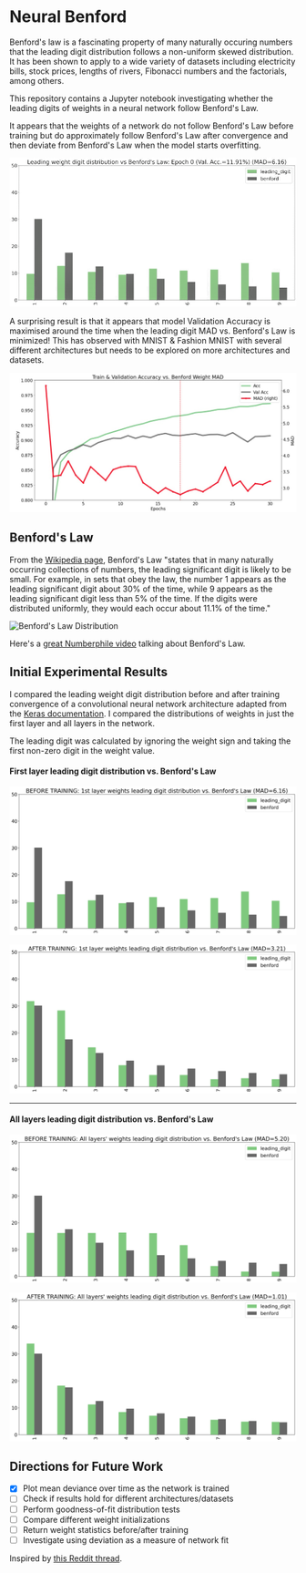 # Neural Benford
Benford's law is a fascinating property of many naturally occuring numbers that the leading digit distribution follows a non-uniform skewed distribution. It has been shown to apply to a wide variety of datasets including electricity bills, stock prices, lengths of rivers, Fibonacci numbers and the factorials, among others.

This repository contains a Jupyter notebook investigating whether the leading digits of weights in a neural network follow Benford's Law.

It appears that the weights of a network do not follow Benford's Law before training but do approximately follow Benford's Law after convergence and then deviate from Benford's Law when the model starts overfitting.

![Neural Benford](https://github.com/alxcnwy/neuralbenford/blob/master/plots/benford.gif?raw=true)

A surprising result is that it appears that model Validation Accuracy is maximised around the time when the leading digit MAD vs. Benford's Law is minimized! This has observed with MNIST & Fashion MNIST with several different architectures but needs to be explored on more architectures and datasets.

![Accuracy vs. Benford Weight MAD](https://github.com/alxcnwy/neuralbenford/blob/master/plots/accuracy_vs_mad.jpg?raw=true)


## Benford's Law
From the [Wikipedia page](https://en.wikipedia.org/wiki/Benford%27s_law), Benford's Law "states that in many naturally occurring collections of numbers, the leading significant digit is likely to be small. For example, in sets that obey the law, the number 1 appears as the leading significant digit about 30% of the time, while 9 appears as the leading significant digit less than 5% of the time. If the digits were distributed uniformly, they would each occur about 11.1% of the time."

![Benford's Law Distribution](https://upload.wikimedia.org/wikipedia/commons/thumb/4/46/Rozklad_benforda.svg/768px-Rozklad_benforda.svg.png)

Here's a [great Numberphile video](https://www.youtube.com/watch?v=XXjlR2OK1kM) talking about Benford's Law.


## Initial Experimental Results
I compared the leading weight digit distribution before and after training convergence of a convolutional neural network architecture adapted from the [Keras documentation](https://keras.io/examples/vision/mnist_convnet/). I compared the distributions of weights in just the first layer and all layers in the network. 

The leading digit was calculated by ignoring the weight sign and taking the first non-zero digit in the weight value.

#### First layer leading digit distribution vs. Benford's Law

![Before training](https://github.com/alxcnwy/neuralbenford/blob/master/plots/before_layer1.jpg?raw=true)

![After training](https://github.com/alxcnwy/neuralbenford/blob/master/plots/after_layer1.jpg?raw=true)

___

#### All layers leading digit distribution vs. Benford's Law

![Before training](https://github.com/alxcnwy/neuralbenford/blob/master/plots/before_layers.jpg?raw=true)

![After training](https://github.com/alxcnwy/neuralbenford/blob/master/plots/after_layers.jpg?raw=true)


## Directions for Future Work
- [x] Plot mean deviance over time as the network is trained
- [ ] Check if results hold for different architectures/datasets
- [ ] Perform goodness-of-fit distribution tests 
- [ ] Compare different weight initializations
- [ ] Return weight statistics before/after training
- [ ] Investigate using deviation as a measure of network fit

Inspired by [this Reddit thread](https://www.reddit.com/r/learnmachinelearning/comments/ibesos/the_weights_of_my_first_hidden_layer_start_to/).